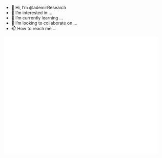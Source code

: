 - 👋 Hi, I’m @ademirResearch
- 👀 I’m interested in ...
- 🌱 I’m currently learning ...
- 💞️ I’m looking to collaborate on ...
- 📫 How to reach me ...

<!-- If you're using "main" as default branch -->
![Metrics](https://github.com/ademirResearch/ademirResearch/blob/main/github-metrics.svg)

